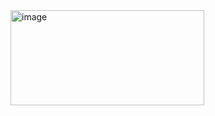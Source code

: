<img width="310" height="152" alt="image" src="https://github.com/user-attachments/assets/9eeb4d53-159f-43b2-a964-9be1642811e9" />
